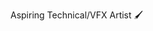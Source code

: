 Aspiring Technical/VFX Artist 🖌️
<!---- 👋 Hi, I’m @kacper119p
- 👀 I’m interested in game development;
- 🌱 I’m currently learning C#, Unity;
--->
<!---
kacper119p/kacper119p is a ✨ special ✨ repository because its `README.md` (this file) appears on your GitHub profile.
You can click the Preview link to take a look at your changes.
--->
